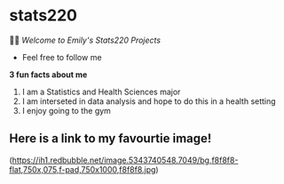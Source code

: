 # stats220

:fairy_woman: *Welcome to Emily's Stats220 Projects* 

* Feel free to follow me 


**3 fun facts about me**
1. I am a Statistics and Health Sciences major
2. I am interseted in data analysis and hope to do this in a health setting 
3. I enjoy going to the gym

## Here is a link to my favourtie image!
(https://ih1.redbubble.net/image.5343740548.7049/bg,f8f8f8-flat,750x,075,f-pad,750x1000,f8f8f8.jpg)
